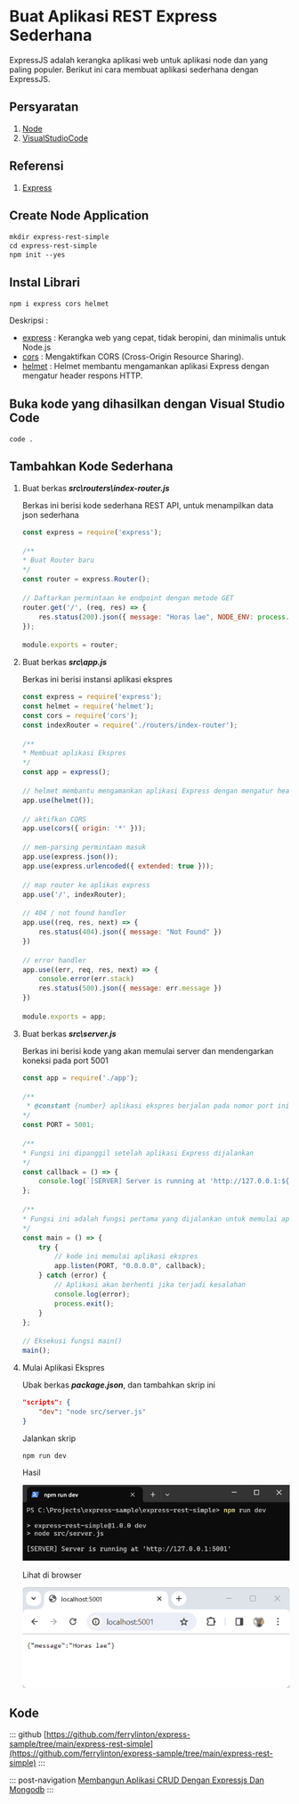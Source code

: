 #   Buat Aplikasi REST Express Sederhana

ExpressJS adalah kerangka aplikasi web untuk aplikasi node dan yang paling populer. Berikut ini cara membuat aplikasi sederhana dengan ExpressJS.

##  Persyaratan

1.  [Node](https://nodejs.org/en)
1.  [VisualStudioCode](https://code.visualstudio.com/)

##  Referensi

1.  [Express](https://expressjs.com/en/starter/installing.html)

##  Create Node Application

```console
mkdir express-rest-simple
cd express-rest-simple
npm init --yes
```
##  Instal Librari

```console
npm i express cors helmet
```

Deskripsi :
-   [express](https://expressjs.com/) : Kerangka web yang cepat, tidak beropini, dan minimalis untuk Node.js
-   [cors](https://github.com/expressjs/cors#readme) : Mengaktifkan CORS (Cross-Origin Resource Sharing).
-   [helmet](https://helmetjs.github.io/) : Helmet membantu mengamankan aplikasi Express dengan mengatur header respons HTTP.

##  Buka kode yang dihasilkan dengan Visual Studio Code

```console
code .
```

##  Tambahkan Kode Sederhana

1.  Buat berkas ***src\routers\index-router.js***
    
    Berkas ini berisi kode sederhana REST API, untuk menampilkan data json sederhana

    ```js
    const express = require('express');

    /**
    * Buat Router baru
    */
    const router = express.Router();

    // Daftarkan permintaan ke endpoint dengan metode GET
    router.get('/', (req, res) => {
        res.status(200).json({ message: "Horas lae", NODE_ENV: process.env.NODE_ENV });
    });

    module.exports = router;
    ```

1.  Buat berkas ***src\app.js***

    Berkas ini berisi instansi aplikasi ekspres

    ```js
    const express = require('express');
    const helmet = require('helmet');
    const cors = require('cors');
    const indexRouter = require('./routers/index-router');

    /**
    * Membuat aplikasi Ekspres
    */
    const app = express();

    // helmet membantu mengamankan aplikasi Express dengan mengatur header respons HTTP
    app.use(helmet());

    // aktifkan CORS
    app.use(cors({ origin: '*' }));

    // mem-parsing permintaan masuk
    app.use(express.json());
    app.use(express.urlencoded({ extended: true }));

    // map router ke aplikas express
    app.use('/', indexRouter);

    // 404 / not found handler
    app.use((req, res, next) => {
        res.status(404).json({ message: "Not Found" })
    })

    // error handler
    app.use((err, req, res, next) => {
        console.error(err.stack)
        res.status(500).json({ message: err.message })
    })

    module.exports = app;
    ```

1.  Buat berkas ***src\server.js***

    Berkas ini berisi kode yang akan memulai server dan mendengarkan koneksi pada port 5001

    ```js
    const app = require('./app');
    
    /**
     * @constant {number} aplikasi ekspres berjalan pada nomor port ini
    */
    const PORT = 5001;

    /**
    * Fungsi ini dipanggil setelah aplikasi Express dijalankan
    */
    const callback = () => {
        console.log(`[SERVER] Server is running at 'http://127.0.0.1:${PORT}'`);
    };

    /**
    * Fungsi ini adalah fungsi pertama yang dijalankan untuk memulai aplikasi Express.
    */
    const main = () => {
        try {
            // kode ini memulai aplikasi ekspres
            app.listen(PORT, "0.0.0.0", callback);
        } catch (error) {
            // Aplikasi akan berhenti jika terjadi kesalahan
            console.log(error);
            process.exit();
        }
    };

    // Eksekusi fungsi main()
    main();
    ```

1.  Mulai Aplikasi Ekspres

    Ubak berkas ***package.json***, dan tambahkan skrip ini

    ```json
    "scripts": {
		"dev": "node src/server.js"
	}
    ```
    Jalankan skrip

    ```console
    npm run dev
    ```

    Hasil

    ![express-rest-simple-01.png](express-rest-simple-01.png)
    
    Lihat di browser

    ![express-rest-simple-02.png](express-rest-simple-02.png)

##  Kode

::: github
[https://github.com/ferrylinton/express-sample/tree/main/express-rest-simple](https://github.com/ferrylinton/express-sample/tree/main/express-rest-simple)
::: 

::: post-navigation
[Membangun Aplikasi CRUD Dengan Expressjs Dan Mongodb](/post/express-rest-mongodb-crud "berikutnya")
:::